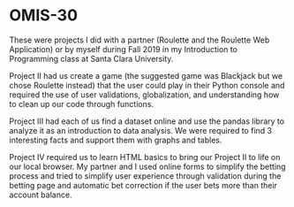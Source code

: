 # OMIS-30
These were projects I did with a partner (Roulette and the Roulette Web Application) or by myself during Fall 2019 in my Introduction
to Programming class at Santa Clara University. 

Project II had us create a game (the suggested game was Blackjack but we chose Roulette instead) that the user could play in their Python
console and required the use of user validations, globalization, and understanding how to clean up our code through functions.

Project III had each of us find a dataset online and use the pandas library to analyze it as an introduction to data analysis. We were
required to find 3 interesting facts and support them with graphs and tables.

Project IV required us to learn HTML basics to bring our Project II to life on our local browser. My partner and I used online forms to
simplify the betting process and tried to simplify user experience through validation during the betting page and automatic bet correction
if the user bets more than their account balance.
